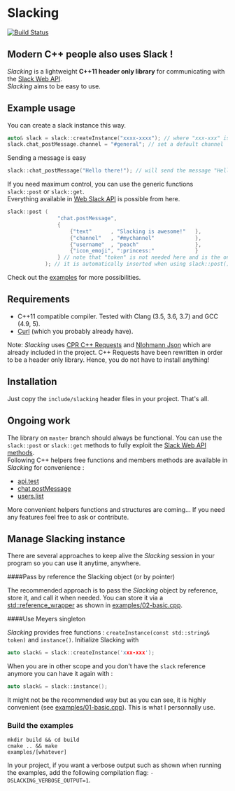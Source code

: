 Slacking  
========

[![Build Status](https://travis-ci.org/coin-au-carre/slacking.svg?branch=master)](https://travis-ci.org/coin-au-carre/slacking)

Modern C++ people also uses Slack !
-----------------------------------

*Slacking* is a lightweight **C++11 header only library** for communicating with the [Slack Web API](https://api.slack.com/web).  
*Slacking* aims to be easy to use. 

Example usage
-------------

You can create a slack instance this way.
```c++
auto& slack = slack::createInstance("xxxx-xxxx"); // where "xxx-xxx" is your Slack API token
slack.chat_postMessage.channel = "#general"; // set a default channel
```

Sending a message is easy
```c++
slack::chat_postMessage("Hello there!"); // will send the message "Hello there!" in the channel #general with the registered token
```

If you need maximum control, you can use the generic functions `slack::post` or `slack::get`.  
Everything available in [Web Slack API](https://api.slack.com/methods) is possible from here. 
```c++
slack::post (   
                "chat.postMessage",
                { 
                    {"text"      , "Slacking is awesome!"   }, 
                    {"channel"   , "#mychannel"             }, 
                    {"username"  , "peach"                  }, 
                    {"icon_emoji", ":princess:"             } 
                } // note that "token" is not needed here and is the only "registred" parameter
            ); // it is automatically inserted when using slack::post()
```

Check out the [examples](examples/) for more possibilities.  

Requirements
------------

+ C++11 compatible compiler. Tested with Clang (3.5, 3.6, 3.7) and GCC (4.9, 5).
+ [Curl](https://curl.haxx.se/libcurl/) (which you probably already have).

Note: *Slacking* uses [CPR C++ Requests](https://github.com/whoshuu/cpr) and [Nlohmann Json](https://github.com/nlohmann/json) which are already included in the project. 
C++ Requests have been rewritten in order to be a header only library. Hence, you do not have to install anything! 

Installation
------------

Just copy the `include/slacking` header files in your project. That's all.  


Ongoing work
------------

The library on `master` branch should always be functional. 
You can use the `slack::post` or `slack::get` methods to fully exploit the [Slack Web API methods](https://api.slack.com/methods).  
Following C++ helpers free functions and members methods are available in *Slacking* for convenience : 

+ [api.test](https://api.slack.com/methods/api.test)
+ [chat.postMessage](https://api.slack.com/methods/chat.postMessage)
+ [users.list](https://api.slack.com/methods/users.list)

More convenient helpers functions and structures are coming... 
If you need any features feel free to ask or contribute.


Manage Slacking instance
------------------------

There are several approaches to keep alive the *Slacking* session in your program so you can use it anytime, anywhere.

####Pass by reference the Slacking object (or by pointer)

The recommended approach is to pass the *Slacking* object by reference, store it, and call it when needed. 
You can store it via a [std::reference_wrapper](http://en.cppreference.com/w/cpp/utility/functional/reference_wrapper) as shown in [examples/02-basic.cpp](examples/02-basic.cpp). 


####Use Meyers singleton

*Slacking* provides free functions : `createInstance(const std::string& token)` and `instance()`.
Initialize Slacking with 
```c++
auto slack& = slack::createInstance('xxx-xxx');
```
When you are in other scope and you don't have the `slack` reference anymore you can have it again with :  
```c++
auto slack& = slack::instance();
```
It might not be the recommended way but as you can see, it is highly convenient (see [examples/01-basic.cpp](examples/01-basic.cpp)). This is what I personnally use. 


### Build the examples

```
mkdir build && cd build
cmake .. && make
examples/[whatever]
```

In your project, if you want a verbose output such as shown when running the examples, add the following compilation flag: `-DSLACKING_VERBOSE_OUTPUT=1`.

